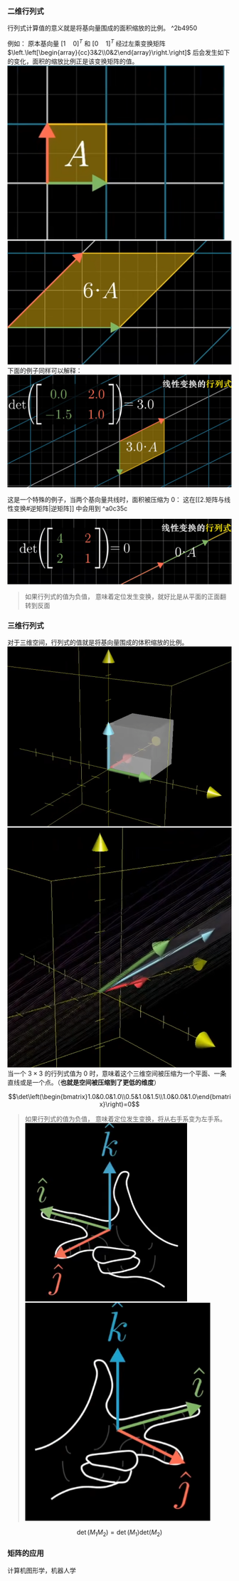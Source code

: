 ### 二维行列式
行列式计算值的意义就是将基向量围成的面积缩放的比例。 ^2b4950
 
例如： 原本基向量  $[1\quad 0]^T$ 和  $[0\quad 1]^T$ 经过左乘变换矩阵 $\left.\left[\begin{array}{cc}3&2\\0&2\end{array}\right.\right]$ 后会发生如下的变化，面积的缩放比例正是该变换矩阵的值。
![250](assets/img11.png)![350](assets/img32.png)
 下面的例子同样可以解释：
![600](assets/img33.png)

这是一个特殊的例子，当两个基向量共线时，面积被压缩为 0：
这在[[2.矩阵与线性变换#逆矩阵|逆矩阵]] 中会用到 ^a0c35c

 ![600](assets/img34.png)
 >如果行列式的值为负值，
> 意味着定位发生变换，就好比是从平面的正面翻转到反面
### 三维行列式
对于三维空间，行列式的值就是将基向量围成的体积缩放的比例。
  ![300](assets/img35.png)![230](assets/img36.png)
当一个 $3 \times3$ 的行列式值为 0 时，意味着这个三维空间被压缩为一个平面、一条直线或是一个点。（**也就是空间被压缩到了更低的维度**）

$$\det\left(\begin{bmatrix}1.0&0.0&1.0\\0.5&1.0&1.5\\1.0&0.0&1.0\end{bmatrix}\right)=0$$
>如果行列式的值为负值，
>意味着定位发生变换，将从右手系变为左手系。
![300](assets/img37.png)![290](assets/img38.png)

$$\det(M_1M_2)=\det(M_1)\mathrm{det}(M_2)$$


### 矩阵的应用
计算机图形学，机器人学